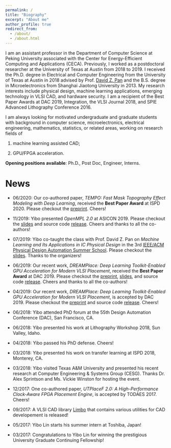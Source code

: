 ```yaml
---
permalink: /
title: "Biography"
excerpt: "About me"
author_profile: true
redirect_from: 
  - /about/
  - /about.html
---
```


I am an assistant professor in the Department of Computer Science at Peking University associated with the Center for Energy-Efficient Computing and Applications (CECA). 
Previously, I worked as a postdoctoral researcher at the University of Texas at Austin from 2018 to 2019. 
I received the Ph.D. degree in Electrical and Computer Engineering from the University of Texas at Austin in 2018 advised by Prof. [David Z. Pan](http://www.ece.utexas.edu/~dpan/) 
and the B.S. degree in Microelectronics from Shanghai Jiaotong University in 2013.
My research interests include physical design, machine learning applications, emerging technology in VLSI CAD, and hardware security. 
I am a recipient of 
the Best Paper Awards at DAC 2019, Integration, the VLSI Journal 2018, and SPIE Advanced Lithography Conference 2016. 

I am always looking for motivated undergraduate and graduate students with background in computer science, microelectronics, electrical engineering, mathematics, statistics, or related areas, working on research fields of 

1. machine learning assisted CAD; 

2. GPU/FPGA acceleration. 

**Opening positions available**: Ph.D., Post Doc, Engineer, Interns. 

News
======

* 06/2020: Our co-authored paper, _TEMPO: Fast Mask Topography Effect Modeling with Deep Learning_, received the **Best Paper Award** at ISPD 2020. Please checkout the [preprint](https://limbo018.github.io/publications/papers/DFM_ISPD2020_Ye.pdf). Cheers!

* 11/2019: Yibo presented _OpenMPL 2.0_ at ASICON 2019. Please checkout the [slides](https://limbo018.github.io/publications/papers/DFM_ASICON2019_Li.slides.pdf) and source code [release](https://github.com/limbo018/OpenMPL). Cheers and thanks to all the co-authors!

* 07/2019: Yibo co-taught the class with Prof. David Z. Pan on _Machine Learning and Its Applications in IC Physical Design_ in the 3rd [IEEE/ACM Physical Design Automation Summer School](http://www.pda2019.com/). Please checkout the [slides](https://limbo018.github.io/publications/tutorials/PDSeasonableSchool_ML4PD.pdf). Thanks to the organizers!

* 06/2019: Our recent work, _DREAMPlace: Deep Learning Toolkit-Enabled GPU Acceleration for Modern VLSI Placement_, received the **Best Paper Award** at DAC 2019. Please checkout the [preprint](https://limbo018.github.io/publications/papers/PLACE_DAC2019_Lin.pdf), [slides](https://limbo018.github.io/publications/papers/PLACE_DAC2019_Lin.slides.pptx), and source code [release](https://github.com/limbo018/DREAMPlace). Cheers and thanks to all the co-authors!

* 04/2019: Our recent work, _DREAMPlace: Deep Learning Toolkit-Enabled GPU Acceleration for Modern VLSI Placement_, is accepted by DAC 2019. Please checkout the [preprint](https://limbo018.github.io/publications/papers/PLACE_DAC2019_Lin.pdf) and source code [release](https://github.com/limbo018/DREAMPlace). Cheers!

* 06/2018: Yibo attended PhD forum at the 55th Design Automation Conference (DAC), San Francisco, CA. 

* 06/2018: Yibo presented his work at Lithography Workshop 2018, Sun Valley, Idaho. 

* 04/2018: Yibo passed his PhD defense. Cheers!

* 03/2018: Yibo presented his work on transfer learning at ISPD 2018, Monterey, CA.

* 03/2018: Yibo visited Texas A&M University and presented his recent research at Computer Engineering & Systems Group (CESG). 
Thanks Dr. Alex Sprintson and Ms. Vickie Winston for hosting the event. 

* 12/2017: One co-authored paper, _UTPlaceF 2.0: A High-Performance Clock-Aware FPGA Placement Engine_, is accepted by TODAES 2017. Cheers!

* 09/2017: A VLSI CAD library [Limbo](https://github.com/limbo018/Limbo) that contains various utilities for CAD developement is released!

* 05/2017: Yibo Lin starts his summer intern at Toshiba, Japan!

* 03/2017: Congratulations to Yibo Lin for winning the prestigious University Graduate Continuing Fellowship!
